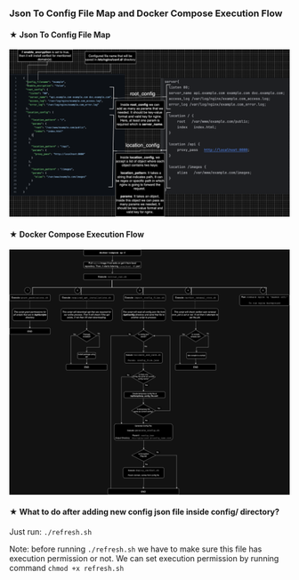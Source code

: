 ### Json To Config File Map and Docker Compose Execution Flow

#### ★ Json To Config File Map
![Json to Config File Map](./json_to_configuration.png)

#### ★ Docker Compose Execution Flow
![Docker Compose Execution Flow](./docker_execution_flow.png)

#### ★ What to do after adding new config json file inside config/ directory?
Just run: `./refresh.sh`

Note: before running `./refresh.sh` we have to make sure this file has execution permission or not. We can set execution permission by running command `chmod +x refresh.sh`